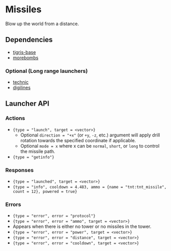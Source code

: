 # Missiles
Blow up the world from a distance.

## Dependencies
* [tigris-base](https://github.com/tigris-mt/tigris_base)
* [morebombs](https://github.com/tigris-mt/morebombs)

### Optional (Long range launchers)
* [technic](https://github.com/minetest-mods/technic)
* [digilines](https://github.com/minetest-mods/digilines)

## Launcher API

### Actions
* `{type = "launch", target = <vector>}`
  * Optional `direction = "+x"` (or `+y`, `-z`, etc.) argument will apply drill rotation towards the specified coordinate if applicable.
  * Optional `mode = x` where x can be `normal`, `short`, or `long` to control the missile path.
* `{type = "getinfo"}`
### Responses
* `{type = "launched", target = <vector>}`
* `{type = "info", cooldown = 4.483, ammo = {name = "tnt:tnt_missile", count = 12}, powered = true}`
### Errors
* `{type = "error", error = "protocol"}`
* `{type = "error", error = "ammo", target = <vector>}`
 * Appears when there is either no tower or no missiles in the tower.
* `{type = "error", error = "power", target = <vector>}`
* `{type = "error", error = "distance", target = <vector>}`
* `{type = "error", error = "cooldown", target = <vector>}`
